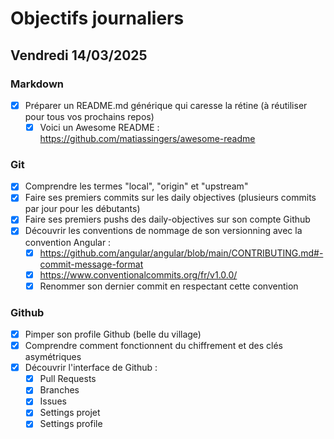 # Objectifs journaliers

## Vendredi 14/03/2025

### Markdown

- [x] Préparer un README.md générique qui caresse la rétine (à réutiliser pour tous vos prochains repos)
  - [x] Voici un Awesome README : <https://github.com/matiassingers/awesome-readme>

### Git

- [x] Comprendre les termes "local", "origin" et "upstream"
- [x] Faire ses premiers commits sur les daily objectives (plusieurs commits par jour pour les débutants)
- [x] Faire ses premiers pushs des daily-objectives sur son compte Github
- [x] Découvrir les conventions de nommage de son versionning avec la convention Angular :
  - [x] <https://github.com/angular/angular/blob/main/CONTRIBUTING.md#-commit-message-format>
  - [x] <https://www.conventionalcommits.org/fr/v1.0.0/>
  - [x] Renommer son dernier commit en respectant cette convention

### Github

- [x] Pimper son profile Github (belle du village)
- [x] Comprendre comment fonctionnent du chiffrement et des clés asymétriques
- [x] Découvrir l'interface de Github :
  - [x] Pull Requests
  - [x] Branches
  - [x] Issues
  - [x] Settings projet
  - [x] Settings profile

